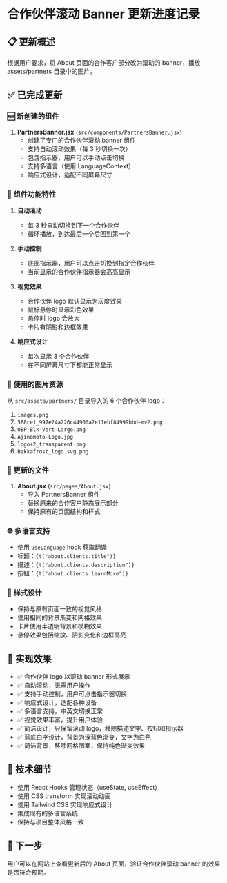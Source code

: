 # 合作伙伴滚动 Banner 更新进度记录

## 📋 更新概述

根据用户要求，将 About 页面的合作客户部分改为滚动的 banner，播放 assets/partners 目录中的图片。

## ✅ 已完成更新

### 🆕 新创建的组件

1. **PartnersBanner.jsx** (`src/components/PartnersBanner.jsx`)
   - 创建了专门的合作伙伴滚动 banner 组件
   - 支持自动滚动效果（每 3 秒切换一次）
   - 包含指示器，用户可以手动点击切换
   - 支持多语言（使用 LanguageContext）
   - 响应式设计，适配不同屏幕尺寸

### 🔧 组件功能特性

1. **自动滚动**

   - 每 3 秒自动切换到下一个合作伙伴
   - 循环播放，到达最后一个后回到第一个

2. **手动控制**

   - 底部指示器，用户可以点击切换到指定合作伙伴
   - 当前显示的合作伙伴指示器会高亮显示

3. **视觉效果**

   - 合作伙伴 logo 默认显示为灰度效果
   - 鼠标悬停时显示彩色效果
   - 悬停时 logo 会放大
   - 卡片有阴影和边框效果

4. **响应式设计**
   - 每次显示 3 个合作伙伴
   - 在不同屏幕尺寸下都能正常显示

### 📁 使用的图片资源

从 `src/assets/partners/` 目录导入的 6 个合作伙伴 logo：

1. `images.png`
2. `588ce1_997e24a226c44900a2e11ebf84999bbd~mv2.png`
3. `OBP-Blk-Vert-Large.png`
4. `Ajinomoto-Logo.jpg`
5. `logo+2_transparent.png`
6. `Bakkafrost_logo.svg.png`

### 🔄 更新的文件

1. **About.jsx** (`src/pages/About.jsx`)
   - 导入 PartnersBanner 组件
   - 替换原来的合作客户静态展示部分
   - 保持原有的页面结构和样式

### 🌐 多语言支持

- 使用 `useLanguage` hook 获取翻译
- 标题：`{t("about.clients.title")}`
- 描述：`{t("about.clients.description")}`
- 按钮：`{t("about.clients.learnMore")}`

### 🎨 样式设计

- 保持与原有页面一致的视觉风格
- 使用相同的背景渐变和网格效果
- 卡片使用半透明背景和模糊效果
- 悬停效果包括缩放、阴影变化和边框高亮

## 🎯 实现效果

- ✅ 合作伙伴 logo 以滚动 banner 形式展示
- ✅ 自动滚动，无需用户操作
- ✅ 支持手动控制，用户可点击指示器切换
- ✅ 响应式设计，适配各种设备
- ✅ 多语言支持，中英文切换正常
- ✅ 视觉效果丰富，提升用户体验
- ✅ 简洁设计，只保留滚动 logo，移除描述文字、按钮和指示器
- ✅ 蓝底白字设计，背景为深蓝色渐变，文字为白色
- ✅ 简洁背景，移除网格图案，保持纯色渐变效果

## 📝 技术细节

- 使用 React Hooks 管理状态（useState, useEffect）
- 使用 CSS transform 实现滚动动画
- 使用 Tailwind CSS 实现响应式设计
- 集成现有的多语言系统
- 保持与项目整体风格一致

## 🚀 下一步

用户可以在网站上查看更新后的 About 页面，验证合作伙伴滚动 banner 的效果是否符合预期。
